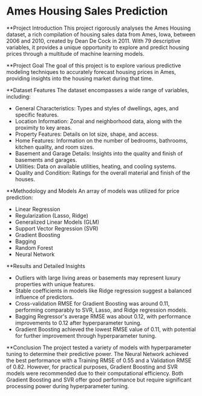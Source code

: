 # Ames Housing Sales Prediction

**Project Introduction
This project rigorously analyses the Ames Housing dataset, a rich compilation of housing sales data from Ames, Iowa, between 2006 and 2010, created by Dean De Cock in 2011. With 79 descriptive variables, it provides a unique opportunity to explore and predict housing prices through a multitude of machine learning models.

**Project Goal
The goal of this project is to explore various predictive modeling techniques to accurately forecast housing prices in Ames, providing insights into the housing market during that time.

**Dataset Features
The dataset encompasses a wide range of variables, including:

- General Characteristics: Types and styles of dwellings, ages, and specific features.
- Location Information: Zonal and neighborhood data, along with the proximity to key areas.
- Property Features: Details on lot size, shape, and access.
- Home Features: Information on the number of bedrooms, bathrooms, kitchen quality, and room sizes.
- Basement and Garage Details: Insights into the quality and finish of basements and garages.
- Utilities: Data on available utilities, heating, and cooling systems.
- Quality and Condition: Ratings for the overall material and finish of the houses.

**Methodology and Models
An array of models was utilized for price prediction:

- Linear Regression
- Regularization (Lasso, Ridge)
- Generalized Linear Models (GLM)
- Support Vector Regression (SVR)
- Gradient Boosting
- Bagging
- Random Forest
- Neural Network

**Results and Detailed Insights
- Outliers with large living areas or basements may represent luxury properties with unique features.
- Stable coefficients in models like Ridge regression suggest a balanced influence of predictors.
- Cross-validation RMSE for Gradient Boosting was around 0.11, performing comparably to SVR, Lasso, and Ridge regression models.
- Bagging Regressor's average RMSE was about 0.12, with performance improvements to 0.12 after hyperparameter tuning.
- Gradient Boosting achieved the lowest RMSE value of 0.11, with potential for further improvement through hyperparameter tuning.

**Conclusion
The project tested a variety of models with hyperparameter tuning to determine their predictive power. The Neural Network achieved the best performance with a Training RMSE of 0.55 and a Validation RMSE of 0.82. However, for practical purposes, Gradient Boosting and SVR models were recommended due to their computational efficiency. Both Gradient Boosting and SVR offer good performance but require significant processing power during hyperparameter tuning.
